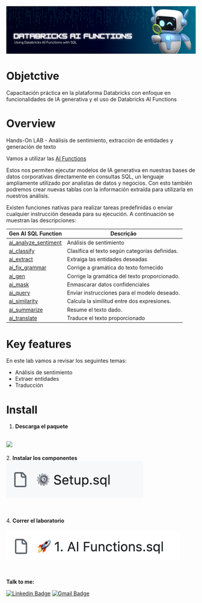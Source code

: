 <img src="https://github.com/mousastech/iafunciones/blob/a29291ca12bdaace778eb9dc8b70ee301cd9bf7e/img/headertools_aifunctions.png?raw=true">

# Objetctive
Capacitación práctica en la plataforma Databricks con enfoque en funcionalidades de IA generativa y el uso de Databricks AI Functions

# Overview
Hands-On LAB - Análisis de sentimiento, extracción de entidades y generación de texto

Vamos a utilizar las [AI Functions](https://docs.databricks.com/en/large-language-models/ai-functions.html)

Estos nos permiten ejecutar modelos de IA generativa en nuestras bases de datos corporativas directamente en consultas SQL, un lenguaje ampliamente utilizado por analistas de datos y negocios. Con esto también podremos crear nuevas tablas con la información extraída para utilizarla en nuestros análisis.

Existen funciones nativas para realizar tareas predefinidas o enviar cualquier instrucción deseada para su ejecución. A continuación se muestran las descripciones:

| Gen AI SQL Function | Descrição |
| -- | -- |
| [ai_analyze_sentiment](https://docs.databricks.com/pt/sql/language-manual/functions/ai_analyze_sentiment.html) | Análisis de sentimiento |
| [ai_classify](https://docs.databricks.com/pt/sql/language-manual/functions/ai_classify.html) | Clasifica el texto según categorías definidas. |
| [ai_extract](https://docs.databricks.com/pt/sql/language-manual/functions/ai_extract.html) | Extraiga las entidades deseadas |
| [ai_fix_grammar](https://docs.databricks.com/pt/sql/language-manual/functions/ai_fix_grammar.html) | Corrige a gramática do texto fornecido |
| [ai_gen](https://docs.databricks.com/pt/sql/language-manual/functions/ai_gen.html) | Corrige la gramática del texto proporcionado. | 
| [ai_mask](https://docs.databricks.com/pt/sql/language-manual/functions/ai_mask.html) | Enmascarar datos confidenciales |
| [ai_query](https://docs.databricks.com/pt/sql/language-manual/functions/ai_query.html) | Enviar instrucciones para el modelo deseado. |
| [ai_similarity](https://docs.databricks.com/pt/sql/language-manual/functions/ai_similarity.html) | Calcula la similitud entre dos expresiones. |
| [ai_summarize](https://docs.databricks.com/pt/sql/language-manual/functions/ai_summarize.html) | Resume el texto dado. |
| [ai_translate](https://docs.databricks.com/pt/sql/language-manual/functions/ai_translate.html) | Traduce el texto proporcionado |

# Key features

En este lab vamos a revisar los seguintes temas:

- Análisis de sentimiento
- Extraer entidades
- Traducción


# Install 

1. <b>Descarga el paquete</b> <br><br>
<img src="https://github.com/mousastech/iafunciones/blob/e687d505103b307d4738a74d27bce453ca57c48c/img/Install_AI_Functions.gif?raw=true">
<br><br>
2. <b>Instalar los componentes</b><br>
<img src="https://github.com/mousastech/iafunciones/blob/ad56e7e0e1fed640cb1ddfbd24c2316dba26b942/img/notebook_sql.png?raw=true">

<br><br>
4. <b>Correr el laboratorio</b> <br><br>
<img src="https://github.com/mousastech/iafunciones/blob/ad56e7e0e1fed640cb1ddfbd24c2316dba26b942/img/notebook_install.png?raw=true">

<br>

<b>Talk to me:</b>

[![Linkedin Badge](https://img.shields.io/badge/-Moises-blue?style=flat-square&logo=Linkedin&logoColor=white&link=https://www.linkedin.com/in/rochamoises/)](https://www.linkedin.com/in/rochamoises/) 
[![Gmail Badge](https://img.shields.io/badge/-mousas.rocha@gmail.com-c14438?style=flat-square&logo=Gmail&logoColor=white&link=mailto:mousas.rocha@gmail.com)](mailto:mousas.rocha@gmail.com)


